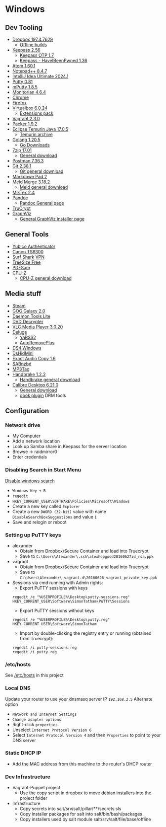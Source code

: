 # Windows
## Dev Tooling
* [Dropbox 197.4.7629](https://www.dropbox.com/downloading?build=197.4.7629&plat=win&type=full&arch=x64)
  * [Offline builds](https://www.dropboxforum.com/t5/Dropbox-desktop-client-builds/bd-p/101003016/redirect_from_archived_page/true)
* [Keepass 2.56](https://sourceforge.net/projects/keepass/files/KeePass%202.x/2.56/KeePass-2.56-Setup.exe/download)
  * [Keepass OTP 1.7](https://github.com/Rookiestyle/KeePassOTP/releases/download/v1.7/KeePassOTP.plgx)
  * [Keepass - HaveIBeenPwned 1.36](https://github.com/andrew-schofield/keepass2-haveibeenpwned/releases/download/v1.3.6/HaveIBeenPwned.plgx)
* [Atom 1.60.1](https://github.com/atom/atom/releases/download/v1.61.0-beta0/AtomSetup-x64.exe)
* [Notepad++ 8.4.7](https://github.com/notepad-plus-plus/notepad-plus-plus/releases/download/v8.4.7/npp.8.4.7.Installer.x64.exe)
* [IntelliJ Idea Ultimate 2024.1](https://download.jetbrains.com/idea/ideaIU-2024.1.exe)
* [Putty 0.81](https://the.earth.li/~sgtatham/putty/latest/w64/putty-64bit-0.81-installer.msi)
* [mPutty 1.8.5](https://ttyplus.com/download/mtputty_setup.exe)
* [Monitorian 4.6.4](https://github.com/emoacht/Monitorian/releases/download/4.6.4-Installer/MonitorianInstaller464.zip)
* [Chrome](https://www.google.com/intl/en/chrome/next-steps.html?standalone=1&statcb=0&installdataindex=empty&defaultbrowser=0#)
* [Firefox](https://www.mozilla.org/en-GB/firefox/download/thanks/)
* [Virtualbox 6.0.24](https://download.virtualbox.org/virtualbox/6.0.24/VirtualBox-6.0.24-139119-Win.exe)
  * [Extensions pack](https://download.virtualbox.org/virtualbox/6.0.24/Oracle_VM_VirtualBox_Extension_Pack-6.0.24.vbox-extpack)
* [Vagrant 2.3.0](https://releases.hashicorp.com/vagrant/2.3.0/vagrant_2.3.0_windows_amd64.msi)
* [Packer 1.9.2](https://releases.hashicorp.com/packer/1.9.2/packer_1.9.2_windows_amd64.zip)
* [Eclipse Temurin Java 17.0.5](https://adoptium.net/download/)
  * [Temurin archive](https://adoptium.net/temurin/archive/?version=17)
* [Golang 1.20.5](https://go.dev/dl/go1.20.5.windows-amd64.msi)
  * [Go Downloads](https://go.dev/dl/)
* [7zip 17.01](https://sourceforge.net/projects/sevenzip/files/7-Zip/17.01/)
  * [General download](https://www.7-zip.org/download.html)
* [Postman 7.36.3](https://dl.pstmn.io/download/latest/win64)
* [Git 2.38.1](https://github.com/git-for-windows/git/releases/download/v2.38.1.windows.1/Git-2.38.1-64-bit.exe)
  * [Git general download](https://git-scm.com/download/win)
* [Markdown Pad 2](markdownpad2-setup.exe)
* [Meld Merge 3.18.2](https://download.gnome.org/binaries/win32/meld/3.18/Meld-3.18.2-win32.msi)
  * [Meld general download](https://meldmerge.org/)
* [MikTex 2.4](https://miktex.org/download/ctan/systems/win32/miktex/setup/windows-x64/basic-miktex-24.1-x64.exe)
* [Pandoc](https://github.com/jgm/pandoc/releases/download/3.1.13/pandoc-3.1.13-windows-x86_64.msi)
  * [Pandoc General page](https://pandoc.org/installing.html)
* [TruCrypt](https://sourceforge.net/projects/truecrypt/files/TrueCrypt/TrueCrypt-7.2.exe/download)
* [GraphViz](https://gitlab.com/api/v4/projects/4207231/packages/generic/graphviz-releases/10.0.1/windows_10_cmake_Release_graphviz-install-10.0.1-win64.exe)
  * [General GraphViz installer page](https://graphviz.org/download/)

## General Tools
* [Yubico Authenticator](https://www.yubico.com/products/yubico-authenticator/#h-download-yubico-authenticator)
* [Canon TS8300](https://pdisp01.c-wss.com/gdl/WWUFORedirectTarget.do?id=MDEwMDAxMDM3NjA0&cmp=ABX&lang=EN)
* [Surf Shark VPN](https://downloads.surfshark.com/windows/latest/SurfsharkSetup.exe)
* [TreeSize Free](https://www.jam-software.com/treesize_free#different-versions-for-different-requirements)
* [PDFSam](https://download7.pdfsam.org/get-app.aspx)
* [CPU-Z](https://download.cpuid.com/cpu-z/cpu-z_2.09-en.exe)
    * [CPU-Z general download](https://www.cpuid.com/softwares/cpu-z.html)

## Media stuff
* [Steam](https://cdn.akamai.steamstatic.com/client/installer/SteamSetup.exe)
* [GOG Galaxy 2.0](https://webinstallers.gog-statics.com/download/GOG_Galaxy_2.0.exe)
* [Daemon Tools Lite](https://www.daemon-tools.cc/downloads#install-dtLite-offer)
* [DVD Decrypter](http://www.dvddecrypter.org.uk/SetupDVDDecrypter_3.5.4.0.exe)
* [VLC Media Player 3.0.20](https://get.videolan.org/vlc/3.0.20/win64/vlc-3.0.20-win64.exe)
* [Deluge](https://ftp.osuosl.org/pub/deluge/windows/deluge-2.1.1-win64-setup.exe)
    * [YaRSS2](https://dev.deluge-torrent.org/wiki/Plugins/YaRSS2)
    * [AutoRemovePlus](http://forum.deluge-torrent.org/viewtopic.php?f=9&t=47243)
* [DS4 Windows](https://ds4-windows.com/download/ryochan7-ds4windows/)
* [DsHidMini](https://github.com/nefarius/DsHidMini/releases/download/v2.2.282.0/dshidmini_v2.2.282.0.zip)
* [Exact Audio Copy 1.6](https://www.exactaudiocopy.de/eac-1.6.exe)
* [SABnzbd](https://github.com/sabnzbd/sabnzbd/releases/download/4.2.3/SABnzbd-4.2.3-win-setup.exe)
* [MP3Tag](https://www.mp3tag.de/en/dodownload64.html)
* [Handbrake 1.2.2](https://handbrake.fr/rotation.php?file=HandBrake-1.2.2-x86_64-Win_GUI.exe&old=true)
    * [Handbrake general download](https://handbrake.fr/downloads.php)
* [Calibre Desktop 6.21.0](https://download.calibre-ebook.com/6.21.0/)
    * [General download](https://calibre-ebook.com/download_windows)
    * [obok plugin](https://github.com/apprenticeharper/DeDRM_tools/releases/download/v7.2.1/DeDRM_tools_7.2.1.zip) DRM tools

## Configuration
### Network drive
* My Computer
* Add a network location
* Look up Samba share in Keepass for the server location
* Browse -> raidmirror0
* Enter credentials
### Disabling Search in Start Menu
[Disable windows search](https://www.bennetrichter.de/en/tutorials/windows-10-disable-web-search)
* `Windows Key + R`
* `regedit`
* `HKEY_CURRENT_USER\SOFTWARE\Policies\Microsoft\Windows`
* Create a new key called `Explorer`
* Create a new `DWORD (32-bit)` value with name `DisableSearchBoxSuggestions` and value `1`
* Save and relogin or reboot

### Setting up PuTTY keys
* alexander
  * Obtain from Dropbox\Secure Container and load into Truecrypt
  * Save to `C:\Users\Alexander\.ssh\alexhopgood20160627id_rsa.ppk`
* vagrant
  * Obtain from Dropbox\Secure Container and load into Truecrypt
  * Save to `C:\Users\Alexander\.vagrant.d\20160626_vagrant_private_key.ppk`
* Sessions via cmd running with Admin rights:
  * Export PuTTY sessions with keys
  ```
  regedit /e "%USERPROFILE%\Desktop\putty-sessions.reg" HKEY_CURRENT_USER\Software\SimonTatham\PuTTY\Sessions
  ```
  * Export PuTTY sessions without keys
  ```
  regedit /e "%USERPROFILE%\Desktop\putty.reg" HKEY_CURRENT_USER\Software\SimonTatham
  ```
  * Import by double-clicking the registry entry or running (obtained from Truecrypt):
  ```
  regedit /i putty-sessions.reg
  regedit /i putty.reg
  ```
### /etc/hosts
See [/etc/hosts](#/etc/hosts) in this project

### Local DNS
Update your router to use your dnsmasq server IP `192.168.2.5`
Alternate option
* `Network and Internet Settings`
* `Change adapter options`
* Right-click `properties`
* Unselect `Internet Protocol Version 6`
* Select `Internet Protocol Version 4` and then `Properties` to point to your DNS server

### Static DHCP IP
* Add the MAC address from this machine to the router's DHCP router

### Dev Infrastructure
* Vagrant-Puppet project
  * Use the copy script in dropbox to move debian installers into the project folder
* Infrastructure
  * Copy secrets into salt/srv/salt/pillar/**/secrets.sls
  * Copy installer packages for salt into salt/bin/bash/packages
  * Copy installers used by salt module salt/srv/salt/file/base/offline